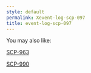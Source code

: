 ```yaml
---
style: default
permalink: Xevent-log-scp-097
title: event-log-scp-097
---
```

You may also like:

[SCP-963](http://scp-wiki.net/scp-963)

[SCP-990](http://scp-wiki.net/scp-990)
